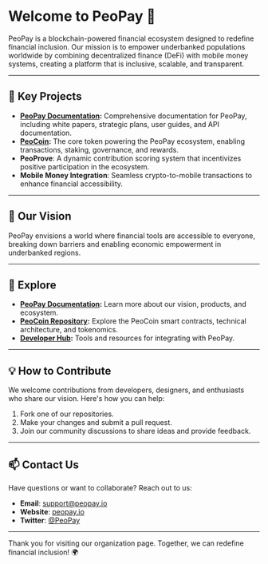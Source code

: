 # Welcome to PeoPay 🚀

PeoPay is a blockchain-powered financial ecosystem designed to redefine financial inclusion. Our mission is to empower underbanked populations worldwide by combining decentralized finance (DeFi) with mobile money systems, creating a platform that is inclusive, scalable, and transparent.

---

## 🌟 Key Projects

- **[PeoPay Documentation](https://github.com/PeoPay/PeoPay-Docs):** Comprehensive documentation for PeoPay, including white papers, strategic plans, user guides, and API documentation.
- **[PeoCoin](https://github.com/PeoPay/PeoCoin):** The core token powering the PeoPay ecosystem, enabling transactions, staking, governance, and rewards.
- **PeoProve**: A dynamic contribution scoring system that incentivizes positive participation in the ecosystem.
- **Mobile Money Integration**: Seamless crypto-to-mobile transactions to enhance financial accessibility.

---

## 🚀 Our Vision

PeoPay envisions a world where financial tools are accessible to everyone, breaking down barriers and enabling economic empowerment in underbanked regions.

---

## 📖 Explore

- **[PeoPay Documentation](https://github.com/PeoPay/PeoPay-Docs):** Learn more about our vision, products, and ecosystem.
- **[PeoCoin Repository](https://github.com/PeoPay/PeoCoin):** Explore the PeoCoin smart contracts, technical architecture, and tokenomics.
- **[Developer Hub](https://github.com/PeoPay/Developer-Hub):** Tools and resources for integrating with PeoPay.

---

## 💡 How to Contribute

We welcome contributions from developers, designers, and enthusiasts who share our vision. Here's how you can help:

1. Fork one of our repositories.
2. Make your changes and submit a pull request.
3. Join our community discussions to share ideas and provide feedback.

---

## 📫 Contact Us

Have questions or want to collaborate? Reach out to us:
- **Email**: support@peopay.io
- **Website**: [peopay.io](https://peopay.io)
- **Twitter**: [@PeoPay](https://twitter.com/peopay)

---

Thank you for visiting our organization page. Together, we can redefine financial inclusion! 🌍
